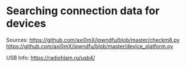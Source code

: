 # Searching connection data for devices

Sources:
https://github.com/axi0mX/ipwndfu/blob/master/checkm8.py
https://github.com/axi0mX/ipwndfu/blob/master/device_platform.py


USB Info:
https://radiohlam.ru/usb4/